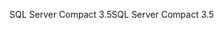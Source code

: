<span data-ttu-id="52151-101">SQL Server Compact 3.5</span><span class="sxs-lookup"><span data-stu-id="52151-101">SQL Server Compact 3.5</span></span>